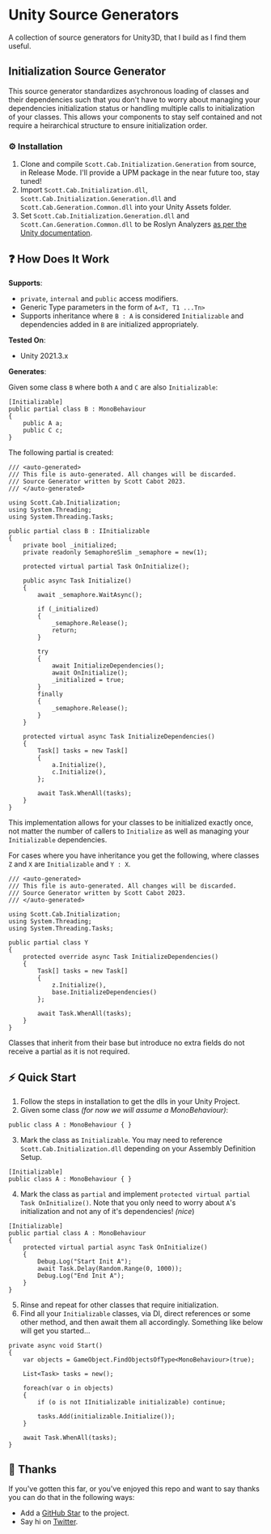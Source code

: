 # Unity Source Generators
A collection of source generators for Unity3D, that I build as I find them useful.

## Initialization Source Generator
This source generator standardizes asychronous loading of classes and their dependencies such that you don't have to worry about managing your dependencies initialization status or handling multiple calls to initialization of your classes. This allows your components to stay self contained and not require a heirarchical structure to ensure initialization order.

### ⚙️ Installation
1. Clone and compile `Scott.Cab.Initialization.Generation` from source, in Release Mode. I'll provide a UPM package in the near future too, stay tuned!
2. Import `Scott.Cab.Initialization.dll`, `Scott.Cab.Initialization.Generation.dll` and `Scott.Cab.Generation.Common.dll` into your Unity Assets folder.
3. Set `Scott.Cab.Initialization.Generation.dll` and `Scott.Can.Generation.Common.dll` to be Roslyn Analyzers [as per the Unity documentation](https://docs.unity3d.com/Manual/roslyn-analyzers.html).

## ❓ How Does It Work

**Supports**:
- `private`, `internal` and `public` access modifiers.
- Generic Type parameters in the form of `A<T, T1 ...Tn>`
- Supports inheritance where `B : A` is considered `Initializable` and dependencies added in `B` are initialized appropriately.

**Tested On**:
- Unity 2021.3.x

**Generates**:

Given some class `B` where both `A` and `C` are also `Initializable`:
```
[Initializable]
public partial class B : MonoBehaviour
{
    public A a;
    public C c;
}
```
The following partial is created:
```
/// <auto-generated>
/// This file is auto-generated. All changes will be discarded.
/// Source Generator written by Scott Cabot 2023.
/// </auto-generated>

using Scott.Cab.Initialization;
using System.Threading;
using System.Threading.Tasks;

public partial class B : IInitializable
{
    private bool _initialized;
    private readonly SemaphoreSlim _semaphore = new(1);

    protected virtual partial Task OnInitialize();

    public async Task Initialize()
    {
        await _semaphore.WaitAsync();

        if (_initialized)
        {
            _semaphore.Release();
            return;
        }

        try
        {
            await InitializeDependencies();
            await OnInitialize();
            _initialized = true;
        }
        finally
        {
            _semaphore.Release();
        }
    }

    protected virtual async Task InitializeDependencies()
    {
        Task[] tasks = new Task[]
        {
            a.Initialize(),
            c.Initialize(),
        };

        await Task.WhenAll(tasks);
    }
}
```

This implementation allows for your classes to be initialized exactly once, not matter the number of callers to `Initialize` as well as managing your `Initializable` dependencies.

For cases where you have inheritance you get the following, where classes `Z` and `X` are `Initializable` and `Y : X`.

```
/// <auto-generated>
/// This file is auto-generated. All changes will be discarded.
/// Source Generator written by Scott Cabot 2023.
/// </auto-generated>

using Scott.Cab.Initialization;
using System.Threading;
using System.Threading.Tasks;

public partial class Y
{
    protected override async Task InitializeDependencies()
    {
        Task[] tasks = new Task[]
        {
            z.Initialize(),
            base.InitializeDependencies()
        };

        await Task.WhenAll(tasks);
    }
}
```
Classes that inherit from their base but introduce no extra fields do not receive a partial as it is not required.

## ⚡️ Quick Start
1. Follow the steps in installation to get the dlls in your Unity Project.
2. Given some class _(for now we will assume a MonoBehaviour)_:
```
public class A : MonoBehaviour { }
```
3. Mark the class as `Initializable`. You may need to reference `Scott.Cab.Initialization.dll` depending on your Assembly Definition Setup.
```
[Initializable]
public class A : MonoBehaviour { }
```
4. Mark the class as `partial` and implement `protected virtual partial Task OnInitialize()`. Note that you only need to worry about `A`'s initialization and not any of it's dependencies! _(nice_)
```
[Initializable]
public partial class A : MonoBehaviour
{
    protected virtual partial async Task OnInitialize()
    {
        Debug.Log("Start Init A");
        await Task.Delay(Random.Range(0, 1000));
        Debug.Log("End Init A");
    }
}
```
5. Rinse and repeat for other classes that require initialization.
6. Find all your `Initializable` classes, via DI, direct references or some other method, and then await them all accordingly. Something like below will get you started...
```
private async void Start()
{
    var objects = GameObject.FindObjectsOfType<MonoBehaviour>(true);

    List<Task> tasks = new();

    foreach(var o in objects)
    {
        if (o is not IInitializable initializable) continue;

        tasks.Add(initializable.Initialize());
    }

    await Task.WhenAll(tasks);
}
```

## 💖 Thanks
If you've gotten this far, or you've enjoyed this repo and want to say thanks you can do that in the following ways:
- Add a [GitHub Star](https://github.com/iamscottcab/unity-source-generators) to the project.
- Say hi on [Twitter](https://twitter.com/iamscottcab).